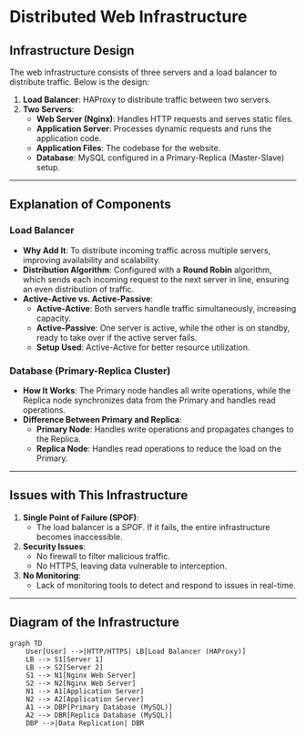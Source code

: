 # Distributed Web Infrastructure

## Infrastructure Design
The web infrastructure consists of three servers and a load balancer to distribute traffic. Below is the design:

1. **Load Balancer**: HAProxy to distribute traffic between two servers.
2. **Two Servers**:
   - **Web Server (Nginx)**: Handles HTTP requests and serves static files.
   - **Application Server**: Processes dynamic requests and runs the application code.
   - **Application Files**: The codebase for the website.
   - **Database**: MySQL configured in a Primary-Replica (Master-Slave) setup.

---

## Explanation of Components

### Load Balancer
- **Why Add It**: To distribute incoming traffic across multiple servers, improving availability and scalability.
- **Distribution Algorithm**: Configured with a **Round Robin** algorithm, which sends each incoming request to the next server in line, ensuring an even distribution of traffic.
- **Active-Active vs. Active-Passive**:
  - **Active-Active**: Both servers handle traffic simultaneously, increasing capacity.
  - **Active-Passive**: One server is active, while the other is on standby, ready to take over if the active server fails.
  - **Setup Used**: Active-Active for better resource utilization.

### Database (Primary-Replica Cluster)
- **How It Works**: The Primary node handles all write operations, while the Replica node synchronizes data from the Primary and handles read operations.
- **Difference Between Primary and Replica**:
  - **Primary Node**: Handles write operations and propagates changes to the Replica.
  - **Replica Node**: Handles read operations to reduce the load on the Primary.

---

## Issues with This Infrastructure

1. **Single Point of Failure (SPOF)**:
   - The load balancer is a SPOF. If it fails, the entire infrastructure becomes inaccessible.
2. **Security Issues**:
   - No firewall to filter malicious traffic.
   - No HTTPS, leaving data vulnerable to interception.
3. **No Monitoring**:
   - Lack of monitoring tools to detect and respond to issues in real-time.

---

## Diagram of the Infrastructure

```mermaid
graph TD
    User[User] -->|HTTP/HTTPS| LB[Load Balancer (HAProxy)]
    LB --> S1[Server 1]
    LB --> S2[Server 2]
    S1 --> N1[Nginx Web Server]
    S2 --> N2[Nginx Web Server]
    N1 --> A1[Application Server]
    N2 --> A2[Application Server]
    A1 --> DBP[Primary Database (MySQL)]
    A2 --> DBR[Replica Database (MySQL)]
    DBP -->|Data Replication| DBR
